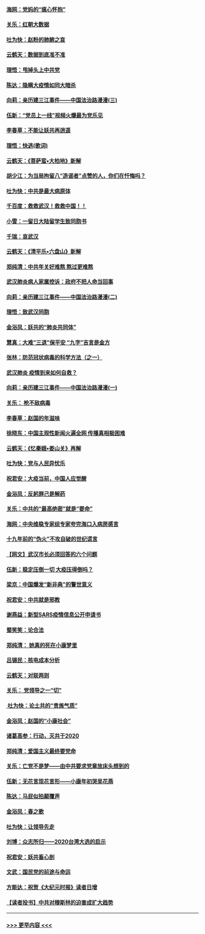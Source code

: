 #### [海网：党妈的“瘟心怀抱”](../pages/nsc993/n11840740.md?t=02040544) 
#### [关乐：红朝大数据](../pages/nsc993/n11840675.md?t=02040544) 
#### [吐为快：赵粉的肺腑之哀](../pages/nsc993/n11840618.md?t=02040544) 
#### [云鹤天：数据到底准不准](../pages/nsc993/n11840325.md?t=02040544) 
#### [理悟：甩掉头上中共党](../pages/nsc993/n11838826.md?t=02040544) 
#### [陈达：隐瞒大疫情如同大暗杀](../pages/nsc993/n11838771.md?t=02040544) 
#### [向莉：亲历建三江事件——中国法治路漫漫(三)](../pages/nsc993/n11831825.md?t=02040544) 
#### [伍新：“党员上一线”视频火爆最为党乐见](../pages/nsc993/n11838200.md?t=02040544) 
#### [李春草：不能让妖共再逍遥](../pages/nsc993/n11838102.md?t=02040544) 
#### [理悟：快逃(歌词)](../pages/nsc993/n11838083.md?t=02040544) 
#### [云鹤天：《菩萨蛮▪大柏地》新解](../pages/nsc993/n11838059.md?t=02040544) 
#### [胡少江：为当局拘留八“造谣者”点赞的人，你们在忏悔吗？](../pages/nsc993/n11836801.md?t=02040544) 
#### [吐为快：中共是最大病原体](../pages/nsc993/n11836748.md?t=02040544) 
#### [千百度：救救武汉！救救中国！！](../pages/nsc993/n11836145.md?t=02040544) 
#### [小雪：一留日大陆留学生致同胞书](../pages/nsc993/n11834624.md?t=02040544) 
#### [千瑞：哀武汉](../pages/nsc993/n11833647.md?t=02040544) 
#### [云鹤天：《清平乐▪六盘山》新解](../pages/nsc993/n11833611.md?t=02040544) 
#### [郑纯清：中共年关好难熬 熬过更难熬](../pages/nsc993/n11833489.md?t=02040544) 
#### [武汉肺炎病人家属控诉：政府不把人命当回事](../pages/nsc993/n11833205.md?t=02040544) 
#### [向莉：亲历建三江事件——中国法治路漫漫(二)](../pages/nsc993/n11829102.md?t=02040544) 
#### [理悟：致武汉同胞](../pages/nsc993/n11831522.md?t=02040544) 
#### [金浴凤：妖共的“肺炎共同体”](../pages/nsc993/n11829448.md?t=02040544) 
#### [慧真：大难“三退”保平安 “九字”吉言是金方](../pages/nsc993/n11829501.md?t=02040544) 
#### [张林：防范冠状病毒的科学方法（之一）](../pages/nsc993/n11828618.md?t=02040544) 
#### [武汉肺炎 疫情到来如何自救？](../pages/nsc993/n11827632.md?t=02040544) 
#### [向莉：亲历建三江事件——中国法治路漫漫(一)](../pages/nsc993/n11827190.md?t=02040544) 
#### [关乐： 枪不敌病毒](../pages/nsc993/n11826746.md?t=02040544) 
#### [李春草：赵国的年滋味](../pages/nsc993/n11826321.md?t=02040544) 
#### [徐晓东：中国主观性新闻火遍全网 传播真相极困难](../pages/nsc993/n11826508.md?t=02040544) 
#### [云鹤天：《忆秦娥▪娄山关》再解](../pages/nsc993/n11824682.md?t=02040544) 
#### [吐为快：党与人民异忧乐](../pages/nsc993/n11824660.md?t=02040544) 
#### [祝君安：大疫当前，中国人应觉醒](../pages/nsc993/n11821946.md?t=02040544) 
#### [金浴凤：反躬罪己是解药](../pages/nsc993/n11820280.md?t=02040544) 
#### [关乐：中共的“最高绝密”就是“要命”](../pages/nsc993/n11816946.md?t=02040544) 
#### [海网：中央维稳专家组专家夸完海口入病房感言](../pages/nsc993/n11815138.md?t=02040544) 
#### [十九年前的“伪火”不攻自破的世纪谎言](../pages/nsc993/n11813238.md?t=02040544) 
#### [【网文】武汉市长必须回答的六个问题](../pages/nsc993/n11813848.md?t=02040544) 
#### [伍新：稳定压倒一切 大疫压得倒吗？](../pages/nsc993/n11812634.md?t=02040544) 
#### [梁京：中国爆发“新非典”的警世意义](../pages/nsc993/n11812554.md?t=02040544) 
#### [祝君安：中共就是邪教](../pages/nsc993/n11812431.md?t=02040544) 
#### [谢燕益：新型SARS疫情信息公开申请书](../pages/nsc993/n11808840.md?t=02040544) 
#### [蜀笑笑：论合法](../pages/nsc993/n11808064.md?t=02040544) 
#### [郑纯清： 她真的死在小康梦里](../pages/nsc993/n11806623.md?t=02040544) 
#### [吕锡民：核电成本分析](../pages/nsc993/n11806284.md?t=02040544) 
#### [云鹤天：对联两则](../pages/nsc993/n11805957.md?t=02040544) 
#### [关乐： 党领导之一“切”](../pages/nsc993/n11804505.md?t=02040544) 
#### [ 吐为快：论土共的“贵族气质”](../pages/nsc993/n11804490.md?t=02040544) 
#### [金浴凤：赵国的“小康社会”](../pages/nsc993/n11804452.md?t=02040544) 
#### [诸葛高参：行动，灭共于2020](../pages/nsc993/n11804120.md?t=02040544) 
#### [郑纯清：爱国主义最终要党命](../pages/nsc993/n11802197.md?t=02040544) 
#### [关乐：亡党不是梦——由中共要求党章放床头想到的](../pages/nsc993/n11802156.md?t=02040544) 
#### [伍新：无花言现花言形——小康年初哭吴花燕](../pages/nsc993/n11800044.md?t=02040544) 
#### [陈达：马屁似拍颠覆声](../pages/nsc993/n11800010.md?t=02040544) 
#### [金浴凤：春之歌](../pages/nsc993/n11797687.md?t=02040544) 
#### [吐为快：让领导先走](../pages/nsc993/n11797512.md?t=02040544) 
#### [刘博：众志所归——2020台湾大选的启示](../pages/nsc993/n11796878.md?t=02040544) 
#### [祝君安：妖共畜心剖](../pages/nsc993/n11794273.md?t=02040544) 
#### [文武：国民党的前途与命运](../pages/nsc993/n11794198.md?t=02040544) 
#### [方能达：祝贺《大纪元时报》读者日增](../pages/nsc993/n11793807.md?t=02040544) 
#### [【读者投书】中共对穆斯林的迫害成扩大趋势](../pages/nsc993/n11791371.md?t=02040544) 

----
#### [ >>> 更早内容 <<< ](../indexes/nsc993-earlier.md)

